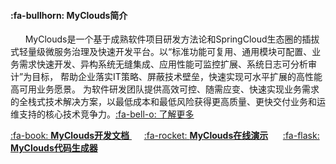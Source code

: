 #### :fa-bullhorn: MyClouds简介
&nbsp;&nbsp;&nbsp;&nbsp;&nbsp;&nbsp;MyClouds是一个基于成熟软件项目研发方法论和SpringCloud生态圈的插拔式轻量级微服务治理及快速开发平台。以“标准功能可复用、通用模块可配置、业务需求快速开发、异构系统无缝集成、应用性能可监控扩展、系统日志可分析审计”为目标， 帮助企业落实IT策略、屏蔽技术壁垒，快速实现可水平扩展的高性能高可用业务愿景。 为软件研发团队提供高效可控、随需应变、快速实现业务需求的全栈式技术解决方案，以最低成本和最低风险获得更高质量、更快交付业务和运维支持的核心技术竞争力。[:fa-bell-o: 了解更多](https://gitee.com/osworks/MyClouds/wikis/pages)

[:fa-book: **MyClouds开发文档** ](https://gitee.com/osworks/MyClouds/wikis/pages) &nbsp;&nbsp;&nbsp;&nbsp; [:fa-rocket: **MyClouds在线演示**](http://118.126.108.44) &nbsp;&nbsp;&nbsp;&nbsp; [ :fa-flask: **MyClouds代码生成器**](https://gitee.com/osworks/Myclouds-Builder)
